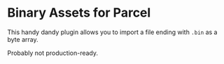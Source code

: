 # Binary Assets for Parcel

This handy dandy plugin allows you to import a file ending with `.bin` as a byte array.

Probably not production-ready.
